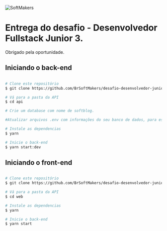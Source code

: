 ![SoftMakers](https://www.softmakers.com.br/assets/img/logotipo14xxhdpi.png)
# Entrega do desafio - Desenvolvedor Fullstack Junior 3.
Obrigado pela oportunidade.

## Iniciando o back-end

```bash

# Clone este repositório
$ git clone https://github.com/BrSoftMakers/desafio-desenvolvedor-junior-3.git

# Vá para a pasta da API
$ cd api

# Crie um database com nome de softblog. 

#Atualizar arquivos .env com informações do seu banco de dados, para este projeto utilizei o postgres.

# Instale as dependencias
$ yarn

# Inicie o back-end
$ yarn start:dev

```

## Iniciando o front-end

```bash

# Clone este repositório
$ git clone https://github.com/BrSoftMakers/desafio-desenvolvedor-junior-3.git

# Vá para a pasta da API
$ cd web

# Instale as dependencias
$ yarn

# Inicie o back-end
$ yarn start

```